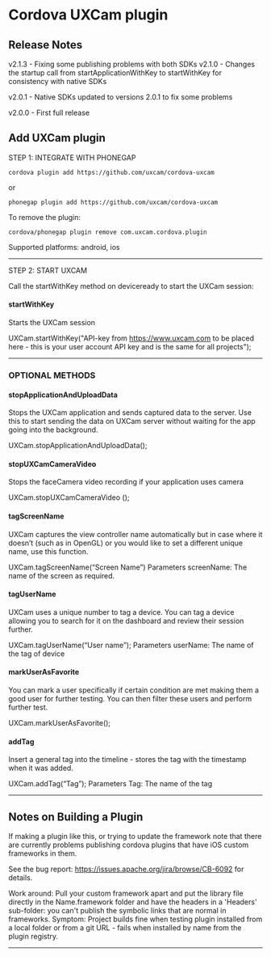 
# Cordova UXCam plugin

## Release Notes ##

v2.1.3 - Fixing some publishing problems with both SDKs
v2.1.0 - Changes the startup call from startApplicationWithKey to startWithKey for consistency with native SDKs

v2.0.1 - Native SDKs updated to versions 2.0.1 to fix some problems

v2.0.0 - First full release


## Add UXCam plugin

STEP 1: INTEGRATE  WITH PHONEGAP

    cordova plugin add https://github.com/uxcam/cordova-uxcam

or

    phonegap plugin add https://github.com/uxcam/cordova-uxcam
  

To remove the plugin: 

    cordova/phonegap plugin remove com.uxcam.cordova.plugin 


Supported platforms: android, ios

---

STEP 2: START UXCAM

Call the startWithKey method on deviceready to start the UXCam session:

#### startWithKey
Starts the UXCam session

UXCam.startWithKey("API-key from https://www.uxcam.com to be placed here - this is your user account API key and is the same for all projects");

---

### OPTIONAL METHODS

#### stopApplicationAndUploadData 
Stops the UXCam application and sends captured data to the server. Use this to start sending the data on UXCam server without waiting for the app going into the background.

UXCam.stopApplicationAndUploadData();


#### stopUXCamCameraVideo
Stops the faceCamera video recording if your application uses camera 

UXCam.stopUXCamCameraVideo ();


#### tagScreenName
UXCam captures the view controller name automatically but in case where it doesn’t (such as in OpenGL) or you would like to set a different unique name, use this function.

UXCam.tagScreenName(“Screen Name”)
Parameters 
screenName: The name of the screen as required.


#### tagUserName
UXCam uses a unique number to tag a device. You can tag a device allowing you to search for it on the dashboard and review their session further.

UXCam.tagUserName(“User name”);
Parameters 
userName: The name of the tag of device


#### markUserAsFavorite
You can mark a user specifically if certain condition are met making them a good user for further testing. You can then filter these users and perform further test.

UXCam.markUserAsFavorite();


#### addTag
Insert a general tag into the timeline - stores the tag with the timestamp when it was added. 

UXCam.addTag(“Tag”);
Parameters 
Tag: The name of the tag

---

## Notes on Building a Plugin ##

If making a plugin like this, or trying to update the framework note that there are currently problems publishing cordova plugins that have iOS custom frameworks in them.

See the bug report: https://issues.apache.org/jira/browse/CB-6092 for details.

Work around: Pull your custom framework apart and put the library file directly in the Name.framework folder and have the headers in a 'Headers' sub-folder: you can't publish the symbolic links that are normal in frameworks.
Symptom: Project builds fine when testing plugin installed from a local folder or from a git URL - fails when installed by name from the plugin registry.

--- 